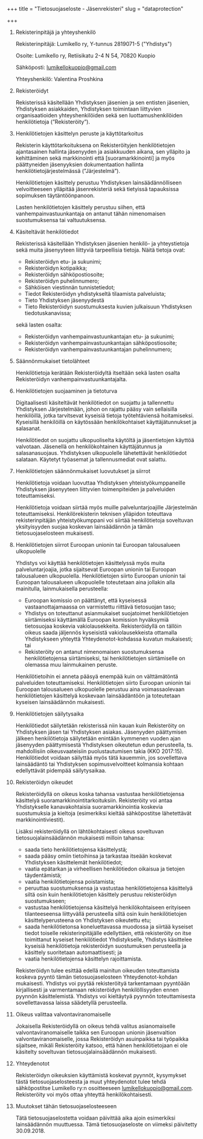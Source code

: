 +++
title = "Tietosuojaseloste - Jäsenrekisteri"
slug = "dataprotection"

+++

1. Rekisterinpitäjä ja yhteyshenkilö

    Rekisterinpitäjä: Lumikello ry, Y-tunnus 2819071-5 ("Yhdistys")

    Osoite: Lumikello ry, Retiisikatu 2-4 N 54, 70820 Kuopio

    Sähköposti: lumikellokuopio@gmail.com

    Yhteyshenkilö: Valentina Proshkina

2. Rekisteröidyt

    Rekisterissä käsitellään Yhdistyksen jäsenien ja sen entisten jäsenien, Yhdistyksen asiakkaiden, Yhdistyksen toimintaan liittyvien organisaatioiden yhteyshenkilöiden sekä sen luottamushenkilöiden henkilötietoja (”Rekisteröity”).

3.  Henkilötietojen käsittelyn peruste ja käyttötarkoitus

    Rekisterin käyttötarkoituksena on Rekisteröityjen henkilötietojen ajantasainen hallinta jäsenyyden ja asiakkuuden aikana, sen ylläpito ja kehittäminen sekä markkinointi että [suoramarkkinointi] ja myös päättyneiden jäsenyyksien dokumentaation hallinta henkilötietojärjestelmässä (”Järjestelmä”).

    Henkilötietojen käsittely perustuu Yhdistyksen lainsäädännölliseen velvoitteeseen ylläpitää jäsenrekisteriä sekä tietyissä tapauksissa sopimuksen täytäntöönpanoon.

    Lasten henkilötietojen käsittely perustuu siihen, että vanhempainvastuunkantaja on antanut tähän nimenomaisen suostumuksensa tai valtuutuksensa.

4. Käsiteltävät henkilötiedot

    Rekisterissä käsitellään Yhdistyksen jäsenien henkilö- ja yhteystietoja sekä muita jäsenyyteen liittyviä tarpeellisia tietoja. Näitä tietoja ovat:

    * Rekisteröidyn etu- ja sukunimi;
    * Rekisteröidyn kotipaikka;
    * Rekisteröidyn sähköpostiosoite;
    * Rekisteröidyn puhelinnumero;
    * Sähköisen viestinnän tunnistetiedot;
    * Tiedot Rekisteröidyn yhdistykseltä tilaamista palveluista;
    * Tieto Yhdistyksen jäsenyydestä
    * Tieto Rekisteröidyn suostumuksesta kuvien julkaisuun Yhdistyksen tiedotuskanavissa;

    sekä lasten osalta:

    * Rekisteröidyn vanhempainvastuunkantajan etu- ja sukunimi;
    * Rekisteröidyn vanhempainvastuunkantajan sähköpostiosoite;
    * Rekisteröidyn vanhempainvastuunkantajan puhelinnumero;

5. Säännönmukaiset tietolähteet

    Henkilötietoja kerätään Rekisteröidyltä itseltään sekä lasten osalta Rekisteröidyn  vanhempainvastuunkantajalta.

6. Henkilötietojen suojaaminen ja tietoturva

    Digitaalisesti käsiteltävät henkilötiedot on suojattu ja tallennettu Yhdistyksen Järjestelmään, johon on rajattu pääsy vain sellaisilla henkilöillä, jotka tarvitsevat kyseisiä tietoja työtehtäviensä hoitamiseksi. Kyseisillä henkilöillä on käytössään henkilökohtaiset käyttäjätunnukset ja salasanat.

    Henkilötiedot on suojattu ulkopuoliselta käytöltä ja jäsentietojen käyttöä valvotaan. Jäsenellä on henkilökohtainen käyttäjätunnus ja salasanasuojaus. Yhdistyksen ulkopuolelle lähetettävät henkilötiedot salataan. Käytetyt työasemat ja tallennusmediat ovat salattu.

7. Henkilötietojen säännönmukaiset luovutukset ja siirrot

    Henkilötietoja voidaan luovuttaa Yhdistyksen yhteistyökumppaneille Yhdistyksen jäsenyyteen liittyvien toimenpiteiden ja palveluiden toteuttamiseksi.

    Henkilötietoja voidaan siirtää myös muille palveluntarjoajille Järjestelmän toteuttamiseksi. Henkilörekisterin teknisen ylläpidon toteuttava rekisterinpitäjän yhteistyökumppani voi siirtää henkilötietoja soveltuvan yksityisyyden suojaa koskevan lainsäädännön ja tämän tietosuojaselosteen mukaisesti.

8. Henkilötietojen siirrot Euroopan unionin tai Euroopan talousalueen ulkopuolelle

    Yhdistys voi käyttää henkilötietojen käsittelyssä myös muita palveluntarjoajia, jotka sijaitsevat Euroopan unionin tai Euroopan talousalueen ulkopuolella. Henkilötietojen siirto Euroopan unionin tai Euroopan talousalueen ulkopuolelle toteutetaan aina jollakin alla mainitulla, lainmukaisella perusteella:

    * Euroopan komissio on päättänyt, että kyseisessä vastaanottajamaassa on varmistettu riittävä tietosuojan taso;
    * Yhdistys on toteuttanut asianmukaiset suojatoimet henkilötietojen siirtämiseksi käyttämällä Euroopan komission hyväksymiä tietosuojaa koskevia vakiolausekkeita. Rekisteröidyllä on tällöin oikeus saada jäljennös kyseisistä vakiolausekkeista ottamalla Yhdistykseen yhteyttä Yhteydenotot-kohdassa kuvatun mukaisesti; tai
    * Rekisteröity on antanut nimenomaisen suostumuksensa henkilötietojensa siirtämiseksi, tai henkilötietojen siirtämiselle on olemassa muu lainmukainen peruste.

    Henkilötietoihin ei anneta pääsyä enempää kuin on välttämätöntä palveluiden toteuttamiseksi. Henkilötietojen siirto Euroopan unionin tai Euroopan talousalueen ulkopuolelle perustuu aina voimassaolevaan henkilötietojen käsittelyä koskevaan lainsäädäntöön ja toteutetaan kyseisen lainsäädännön mukaisesti.

9. Henkilötietojen säilytysaika

    Henkilötiedot säilytetään rekisterissä niin kauan kuin Rekisteröity on Yhdistyksen jäsen tai Yhdistyksen asiakas. Jäsenyyden päättymisen jälkeen henkilötietoja säilytetään enintään kymmenen vuoden ajan jäsenyyden päättymisestä Yhdistyksen oikeutetun edun perusteella, ts. mahdollisiin oikeusvaateisiin puolustautumisen takia (KKO 2017:15). Henkilötiedot voidaan säilyttää myös tätä kauemmin, jos sovellettava lainsäädäntö tai Yhdistyksen sopimusvelvoitteet kolmansia kohtaan edellyttävät pidempää säilytysaikaa.

10. Rekisteröidyn oikeudet

    Rekisteröidyllä on oikeus koska tahansa vastustaa henkilötietojensa käsittelyä suoramarkkinointitarkoituksiin. Rekisteröity voi antaa Yhdistykselle kanavakohtaisia suoramarkkinointia koskevia suostumuksia ja kieltoja (esimerkiksi kieltää sähköpostitse lähetettävät markkinointiviestit).

    Lisäksi rekisteröidyllä on lähtökohtaisesti oikeus soveltuvan tietosuojalainsäädännön mukaisesti milloin tahansa:

    * saada tieto henkilötietojensa käsittelystä;
    * saada pääsy omiin tietoihinsa ja tarkastaa itseään koskevat Yhdistyksen käsittelemät henkilötiedot;
    * vaatia epätarkan ja virheellisen henkilötiedon oikaisua ja tietojen täydentämistä;
    * vaatia henkilötietojensa poistamista;
    * peruuttaa suostumuksensa ja vastustaa henkilötietojensa käsittelyä siltä osin kuin henkilötietojen käsittely perustuu rekisteröidyn suostumukseen;
    * vastustaa henkilötietojensa käsittelyä henkilökohtaiseen erityiseen tilanteeseensa liittyvällä perusteella siltä osin kuin henkilötietojen käsittelyperusteena on Yhdistyksen oikeutettu etu;
    * saada henkilötietonsa koneluettavassa muodossa ja siirtää kyseiset tiedot toiselle rekisterinpitäjälle edellyttäen, että rekisteröity on itse toimittanut kyseiset henkilötiedot Yhdistykselle, Yhdistys käsittelee kyseisiä henkilötietoja rekisteröidyn suostumuksen perusteella ja käsittely suoritetaan automaattisesti; ja
    * vaatia henkilötietojensa käsittelyn rajoittamista.

    Rekisteröidyn tulee esittää edellä mainitun oikeuden toteuttamista koskeva pyyntö tämän tietosuojaselosteen Yhteydenotot-kohdan mukaisesti. Yhdistys voi pyytää rekisteröityä tarkentamaan pyyntöään kirjallisesti ja varmentamaan rekisteröidyn henkilöllisyyden ennen pyynnön käsittelemistä. Yhdistys voi kieltäytyä pyynnön toteuttamisesta sovellettavassa laissa säädetyllä perusteella.

11. Oikeus valittaa valvontaviranomaiselle

    Jokaisella Rekisteröidyllä on oikeus tehdä valitus asianomaiselle valvontaviranomaiselle taikka sen Euroopan unionin jäsenvaltion valvontaviranomaiselle, jossa Rekisteröidyn asuinpaikka tai työpaikka sijaitsee, mikäli Rekisteröity katsoo, että hänen henkilötietojaan ei ole käsitelty soveltuvan tietosuojalainsäädännön mukaisesti.

12. Yhteydenotot

    Rekisteröidyn oikeuksien käyttämistä koskevat pyynnöt, kysymykset tästä tietosuojaselosteesta ja muut yhteydenotot tulee tehdä sähköpostitse Lumikello ry:n osoitteeseen lumikellokuopio@gmail.com. Rekisteröity voi myös ottaa yhteyttä henkilökohtaisesti.

13. Muutokset tähän tietosuojaselosteeseen

    Tätä tietosuojaselostetta voidaan päivittää aika ajoin esimerkiksi lainsäädännön muuttuessa. Tämä tietosuojaseloste on viimeksi päivitetty 30.09.2018.
